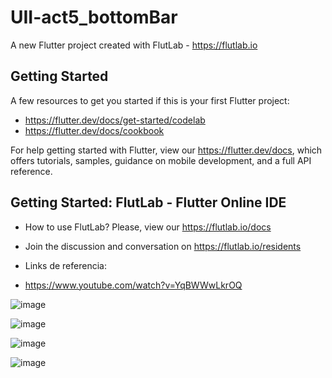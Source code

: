 # UII-act5_bottomBar

A new Flutter project created with FlutLab - https://flutlab.io

## Getting Started

A few resources to get you started if this is your first Flutter project:

- https://flutter.dev/docs/get-started/codelab
- https://flutter.dev/docs/cookbook

For help getting started with Flutter, view our
https://flutter.dev/docs, which offers tutorials,
samples, guidance on mobile development, and a full API reference.

## Getting Started: FlutLab - Flutter Online IDE

- How to use FlutLab? Please, view our https://flutlab.io/docs
- Join the discussion and conversation on https://flutlab.io/residents

- Links de referencia:
- https://www.youtube.com/watch?v=YqBWWwLkrOQ

![image](https://github.com/MatusG128/UII-act5_bottomBar/assets/143744150/17f3537d-34bd-4619-8d7d-6666c9e6a477)

![image](https://github.com/MatusG128/UII-act5_bottomBar/assets/143744150/2cec7fa7-8a01-4210-a2ef-5798ee5832c5)

![image](https://github.com/MatusG128/UII-act5_bottomBar/assets/143744150/cef01638-41af-407e-80a8-2572cf63b0ee)

![image](https://github.com/MatusG128/UII-act5_bottomBar/assets/143744150/e507ff73-c82b-4b9f-9293-786a16d1739e)



